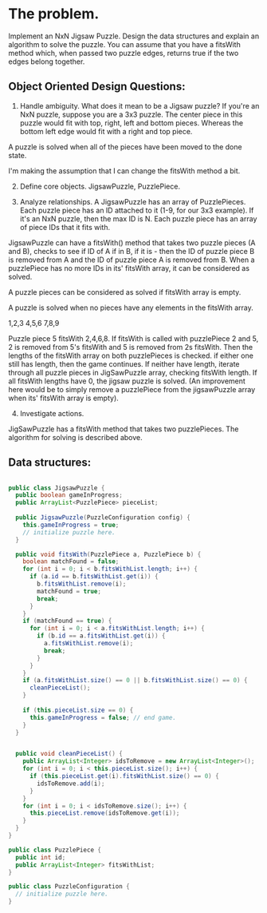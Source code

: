 # The problem.

Implement an NxN Jigsaw Puzzle. Design the data structures and explain an algorithm to solve the puzzle.
You can assume that you have a fitsWith method which, when passed two puzzle edges, returns true if the two edges belong together. 

## Object Oriented Design Questions:
1. Handle ambiguity. 
What does it mean to be a Jigsaw puzzle? If you're an NxN puzzle, suppose you are a 3x3 puzzle. The
center piece in this puzzle would fit with top, right, left and bottom pieces. Whereas the bottom left edge
would fit with a right and top piece. 

A puzzle is solved when all of the pieces have been moved to the done state. 

I'm making the assumption that I can change the fitsWith method a bit.

2. Define core objects. 
JigsawPuzzle, PuzzlePiece. 

3. Analyze relationships.
A JigsawPuzzle has an array of PuzzlePieces. Each puzzle piece has an ID attached to it (1-9, for our 3x3 example). If it's an NxN puzzle, then the max ID is N. Each puzzle piece has an array of piece IDs that it fits with. 

JigsawPuzzle can have a fitsWith() method that takes two puzzle pieces (A and B), checks to see if ID of A
if in B, if it is - then the ID of puzzle piece B is removed from A and the ID of puzzle piece A is removed from B. When a puzzlePiece has no more IDs in its' fitsWith array, it can be considered as solved. 

A puzzle pieces can be considered as solved if fitsWith array is empty. 

A puzzle is solved when no pieces have any elements in the fitsWith array.

1,2,3
4,5,6
7,8,9

Puzzle piece 5 fitsWith 2,4,6,8. If fitsWith is called with puzzlePiece 2 and 5, 2 is removed from 
5's fitsWith and 5 is removed from 2s fitsWith. Then the lengths of the fitsWith array on both
puzzlePieces is checked. if either one still has length, then the game continues. If neither have length,
iterate through all puzzle pieces in JigSawPuzzle array, checking fitsWith length. If all
fitsWith lengths have 0, the jigsaw puzzle is solved. (An improvement here would be to simply remove a puzzlePiece from the jigsawPuzzle array when its' fitsWith array is empty). 


4. Investigate actions. 

JigSawPuzzle has a fitsWith method that takes two puzzlePieces.  The algorithm for solving is described above. 

## Data structures:
```java

public class JigsawPuzzle {
  public boolean gameInProgress;
  public ArrayList<PuzzlePiece> pieceList; 
  
  public JigsawPuzzle(PuzzleConfiguration config) {
    this.gameInProgress = true;
    // initialize puzzle here. 
  }

  public void fitsWith(PuzzlePiece a, PuzzlePiece b) {
    boolean matchFound = false;
    for (int i = 0; i < b.fitsWithList.length; i++) {
      if (a.id == b.fitsWithList.get(i)) {
        b.fitsWithList.remove(i);
        matchFound = true;
        break;
      }
    }
    if (matchFound == true) {
      for (int i = 0; i < a.fitsWithList.length; i++) {
        if (b.id == a.fitsWithList.get(i)) {
          a.fitsWithList.remove(i);
          break;
        }
      }
    }
    if (a.fitsWithList.size() == 0 || b.fitsWithList.size() == 0) {
      cleanPieceList();
    }
    
    if (this.pieceList.size == 0) {
      this.gameInProgress = false; // end game.
    }
  }


  public void cleanPieceList() {
    public ArrayList<Integer> idsToRemove = new ArrayList<Integer>();
    for (int i = 0; i < this.pieceList.size(); i++) {
      if (this.pieceList.get(i).fitsWithList.size() == 0) {
        idsToRemove.add(i);
      }
    }
    for (int i = 0; i < idsToRemove.size(); i++) {
      this.pieceList.remove(idsToRemove.get(i));
    }
  } 
}

public class PuzzlePiece {
  public int id;
  public ArrayList<Integer> fitsWithList;
}

public class PuzzleConfiguration {
  // initialize puzzle here. 
}


```